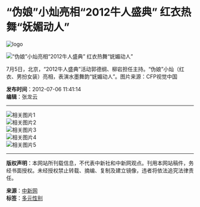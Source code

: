 # “伪娘”小灿亮相“2012牛人盛典” 红衣热舞“妩媚动人”

![logo](http://i7.chinanews.com/tp/2011hd/images/logo.JPG)

![“伪娘”小灿亮相“2012牛人盛典” 红衣热舞“妩媚动人”](http://i7.chinanews.com/tp/hd2011/2012/07-06/U401P4T426D112819F16470DT20120706114114.jpg)

7月5日，北京，“2012牛人盛典”活动郭德纲、柳岩担任主持。“伪娘”小灿（红衣、男扮女装）亮相，表演水墨舞韵“妩媚动人”。图片来源：CFP视觉中国

**发布时间**：2012-07-06 11:41:14  
**编辑**：张龙云

---

![相关图片1](http://www.chinanews.com/tp/hd2011/2012/07-06/part/U401P4T425D8344F16506DT20120706113642.jpg)  
![相关图片2](http://i7.chinanews.com/tp/hd2011/2012/07-06/U401P4T426D112816F16470DT20120706113829.jpg)  
![相关图片3](http://i7.chinanews.com/tp/hd2011/2012/07-06/U401P4T426D112817F16470DT20120706113843.jpg)  
![相关图片4](http://i7.chinanews.com/tp/hd2011/2012/07-06/U401P4T426D112818F16470DT20120706113857.jpg)  
![相关图片5](http://i7.chinanews.com/tp/hd2011/2012/07-06/U401P4T426D112820F16470DT20120706114139.jpg)  

---

**版权声明**：本网站所刊载信息，不代表中新社和中新网观点。刊用本网站稿件，务经书面授权。未经授权禁止转载、摘编、复制及建立镜像，违者将依法追究法律责任。

**来源**：[中新网](http://www.chinanews.com/)  
**标签**：[多元性别](https://tag.chinanews.com/duoyuanxingbie)
<!-- tcd_original_link https://www.chinanews.com.cn/tp/hd2011/2012/07-06/112819.shtml -->
